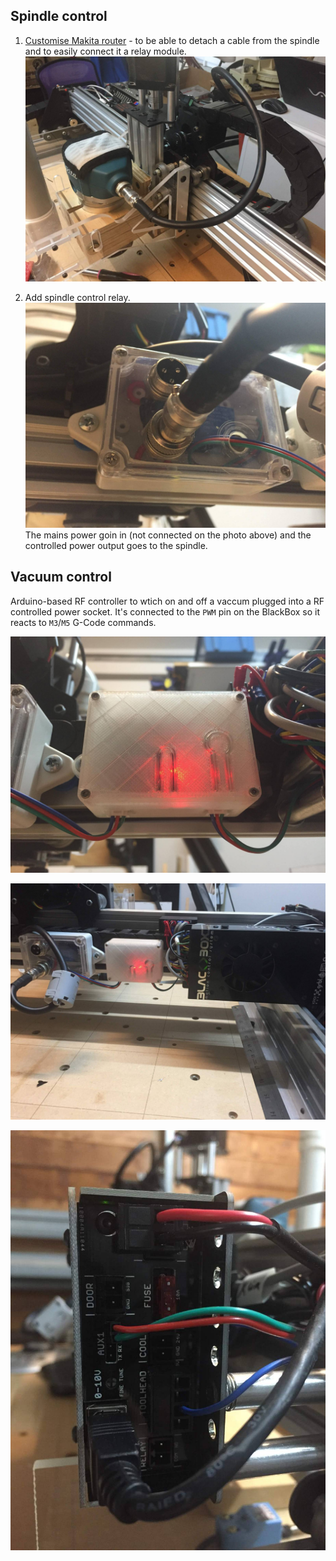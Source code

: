 ## Spindle control

1. [Customise Makita router](https://www.instructables.com/id/Makita-RT0700C-Detachable-Cable-Mod/) - to be able to detach a cable from the spindle and to easily connect it a relay module.
![Spindle](./images/spindle.jpg)

2. Add spindle control relay.
![Relay](./images/relay.jpg)
The mains power goin in (not connected on the photo above) and the controlled power output goes to the spindle.

## Vacuum control

Arduino-based RF controller to wtich on and off a vaccum plugged into a RF controlled power socket. It's connected to the `PWM` pin on the BlackBox so it reacts to `M3`/`M5` G-Code commands.

![Vacuum control](./images/vacuum-control.jpg)

![Blabk Box, Vacuum control and Spindle relay](./images/blackbox-and-relay.jpg)

![BlackBox front panel](./images/blackbox-front.jpg)